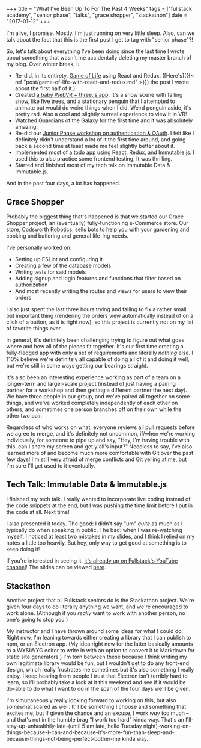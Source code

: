 +++
title = "What I've Been Up To For The Past 4 Weeks"
tags = ["fullstack academy", "senior phase", "talks", "grace shopper", "stackathon"]
date = "2017-01-12"
+++

I'm alive, I promise. Mostly. I'm just running on very little sleep. Also, can we talk about the fact that this is the first post I get to tag with "senior phase"?!

So, let's talk about everything I've been doing since the last time I wrote about something that wasn't me accidentally deleting my master branch of my blog. Over winter break, I:

* Re-did, in its entirety, [Game of Life](https://github.com/bethqiang/game-of-life) using React and Redux. ([Here's]({{< ref "post/game-of-life-with-react-and-redux.md" >}}) the post I wrote about the first half of it.)
* Created [a baby WebVR + three.js app](https://github.com/bethqiang/vr-winter-wonderland). It's a snow scene with falling snow, like five trees, and a stationary penguin that I attempted to animate but would do weird things when I did. Weird penguin aside, it's pretty rad. Also a cool and slightly surreal experience to view it in VR!
* Watched Guardians of the Galaxy for the first time and it was absolutely amazing.
* Re-did our [Junior Phase workshop on authentication & OAuth](https://github.com/bethqiang/authentication-data-flow). I felt like I definitely didn't understand a lot of it the first time around, and going back a second time at least made me feel slightly better about it.
* Implemented most of [a todo app](https://github.com/bethqiang/todo-react-redux-immutable) using React, Redux, and Immutable.js. I used this to also practice some frontend testing. It was thrilling.
* Started and finished most of my tech talk on Immutable Data & Immutable.js.

And in the past four days, a lot has happened.

## Grace Shopper

Probably the biggest thing that's happened is that we started our Grace Shopper project, an (eventually) fully-functioning e-Commerce store. Our store, [Codsworth Robotics](https://github.com/Codsworth-Robotics/codsworth-robotics), sells bots to help you with your gardening and cooking and butlering and general life-ing needs.

I've personally worked on:

* Setting up ESLint and configuring it
* Creating a few of the database models
* Writing tests for said models
* Adding signup and login features and functions that filter based on authorization
* And most recently writing the routes and views for users to view their orders

I also just spent the last three hours trying and failing to fix a rather small but important thing (rendering the orders view automatically instead of on a click of a button, as it is right now), so this project is currently not on my list of favorite things ever.

In general, it's definitely been challenging trying to figure out what goes where and how all of the pieces fit together. It's our first time creating a fully-fledged app with only a set of requirements and literally *nothing* else. I 110% believe we're definitely all capable of doing all of it and doing it well, but we're still in some ways getting our bearings straight.

It's also been an interesting experience working as part of a team on a longer-term and larger-scale project (instead of just having a pairing partner for a workshop and then getting a different partner the next day). We have three people in our group, and we've paired all together on some things, and we've worked completely independently of each other on others, and sometimes one person branches off on their own while the other two pair.

Regardless of who works on what, everyone reviews all pull requests before we agree to merge, and it's definitely not uncommon, if/when we're working individually, for someone to pipe up and say, "Hey, I'm having trouble with this, can I share my screen and get y'all's input?" Needless to say, I've also learned more of and become much more comfortable with Git over the past few days! I'm still very afraid of merge conflicts and Git yelling at me, but I'm sure I'll get used to it eventually.

## Tech Talk: Immutable Data & Immutable.js

I finished my tech talk. I really wanted to incorporate live coding instead of the code snippets at the end, but I was pushing the time limit before I put in the code at all. Next time!

I also presented it today. The good: I didn't say "um" *quite* as much as I typically do when speaking in public. The bad: when I was re-watching myself, I noticed at least two mistakes in my slides, and I think I relied on my notes a little too heavily. But hey, only way to get good at something is to keep doing it!

If you're interested in seeing it, [it's already up on Fullstack's YouTube channel](https://www.youtube.com/watch?v=IDf-tpuj8Kw)! The slides can be viewed [here](https://speakerdeck.com/bethqiang/immutable-data-and-immutable-dot-js).

## Stackathon

Another project that all Fullstack seniors do is the Stackathon project. We're given four days to do literally anything we want, and we're encouraged to work alone. (Although if you *really* want to work with another person, no one's going to stop you.)

My instructor and I have thrown around some ideas for what I could do. Right now, I'm leaning towards either creating a library that I can publish to npm, or an Electron app. (My idea right now for the latter basically amounts to a WYSIWYG editor to write in with an option to convert it to Markdown for static site generators.) I'm torn between these because I think writing my own legitimate library would be fun, but I wouldn't get to do any front-end design, which really frustrates me sometimes but it's also something I really enjoy. I keep hearing from people I trust that Electron isn't terribly hard to learn, so I'll probably take a look at it this weekend and see if it would be do-able to do what I want to do in the span of the four days we'll be given.

I'm simultaneously really looking forward to working on this, but also somewhat scared as well. It'll be something I choose and something that excites me, but if given the chance and an excuse, I work *way* too much – and that's not in the humble brag "I work too hard" kinda way. That's an I'll-stay-up-unhealthily-late-(until 5 am late, hello Tuesday night)-working-on-things-because-I-can-and-because-it's-more-fun-than-sleep-and-because-things-not-being-perfect-bother-me kinda way.
